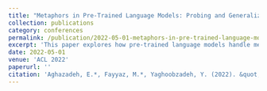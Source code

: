 ```yaml
---
title: "Metaphors in Pre-Trained Language Models: Probing and Generalization Across Datasets and Languages"
collection: publications
category: conferences
permalink: /publication/2022-05-01-metaphors-in-pre-trained-language-models
excerpt: 'This paper explores how pre-trained language models handle metaphorical language across different datasets and languages.'
date: 2022-05-01
venue: 'ACL 2022'
paperurl: ''
citation: 'Aghazadeh, E.*, Fayyaz, M.*, Yaghoobzadeh, Y. (2022). &quot;Metaphors in Pre-Trained Language Models: Probing and Generalization Across Datasets and Languages.&quot; <i>ACL 2022</i>. *Equal contribution'
---
```


<!-- This paper explores how pre-trained language models handle metaphorical language across different datasets and languages through comprehensive probing analysis.  -->